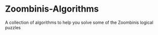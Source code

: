 # Zoombinis-Algorithms
A collection of algorithms to help you solve some of the Zoombinis logical puzzles
